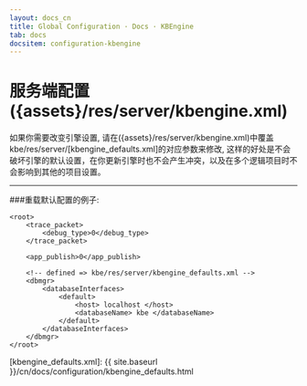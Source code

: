 ```yaml
---
layout: docs_cn
title: Global Configuration · Docs · KBEngine
tab: docs
docsitem: configuration-kbengine
---
```


服务端配置({assets}/res/server/kbengine.xml)
===================

如果你需要改变引擎设置, 请在({assets}/res/server/kbengine.xml)中覆盖kbe/res/server/[kbengine_defaults.xml]的对应参数来修改, 
这样的好处是不会破坏引擎的默认设置，在你更新引擎时也不会产生冲突，以及在多个逻辑项目时不会影响到其他的项目设置。


----------------------------------------
###重载默认配置的例子:

	<root>
		<trace_packet>
			<debug_type>0</debug_type>
		</trace_packet>
		
		<app_publish>0</app_publish>
		
		<!-- defined => kbe/res/server/kbengine_defaults.xml -->
		<dbmgr>
			<databaseInterfaces>
				<default>
					<host> localhost </host>
					<databaseName> kbe </databaseName>
				</default>
			</databaseInterfaces>
		</dbmgr>
	</root>


[kbengine_defaults.xml]: {{ site.baseurl }}/cn/docs/configuration/kbengine_defaults.html